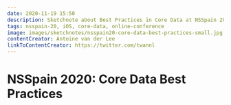 ```yaml
---
date: 2020-11-19 15:50
description: Sketchnote about Best Practices in Core Data at NSSpain 2020
tags: nsspain-20, iOS, core-data, online-conference
image: images/sketchnotes/nsspain20-core-data-best-practices-small.jpg
contentCreator: Antoine van der Lee
linkToContentCreator: https://twitter.com/twannl
---
```


# NSSpain 2020: Core Data Best Practices
